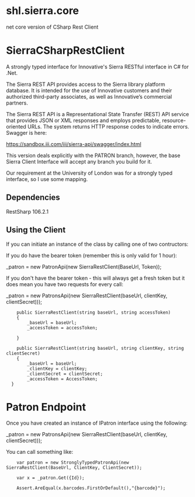 # shl.sierra.core
net core version of CSharp Rest Client

# SierraCSharpRestClient
A strongly typed interface for Innovative's Sierra RESTful interface in C# for .Net.


The Sierra REST API provides access to the Sierra library platform database. It is intended for the use of Innovative customers and their authorized third-party associates, as well as Innovative’s commercial partners.

The Sierra REST API is a Representational State Transfer (REST) API service that provides JSON or XML responses and employs predictable, resource-oriented URLs. The system returns HTTP response codes to indicate errors.
Swagger is here:

https://sandbox.iii.com/iii/sierra-api/swagger/index.html

This version deals explicitly with the PATRON branch, however, the base Sierra Client Interface will accept any branch you build for it. 

Our requirement at the University of London was for a strongly typed interface, so I use some mapping.

## Dependencies
RestSharp 106.2.1


## Using the Client

If you can initiate an instance of the class by calling one of two contructors:

If you do have the bearer token (remember this is only valid for 1 hour):

_patron = new PatronApi(new SierraRestClient(BaseUrl, Token));

If you don't have the bearer token - this will always get a fresh token but it does mean you have two requests for every call:

_patron = new PatronsApi(new SierraRestClient(baseUrl, clientKey, clientSecret)));

        public SierraRestClient(string baseUrl, string accessToken)
        {
            _baseUrl = baseUrl;
            _accessToken = accessToken;

        }

        public SierraRestClient(string baseUrl, string clientKey, string clientSecret)
        {
            _baseUrl = baseUrl;
            _clientKey = clientKey;
            _clientSecret = clientSecret;
            _accessToken = AccessToken;
      }
      
# Patron Endpoint

Once you have created an instance of IPatron interface using the following:

_patron = new PatronsApi(new SierraRestClient(baseUrl, clientKey, clientSecret)));

You can call something like:

		var patron = new StronglyTypedPatronApi(new SierraRestClient(BaseUrl, ClientKey, ClientSecret));

		var x = _patron.Get({Id});

		Assert.AreEqual(x.barcodes.FirstOrDefault(),"{barcode}");






